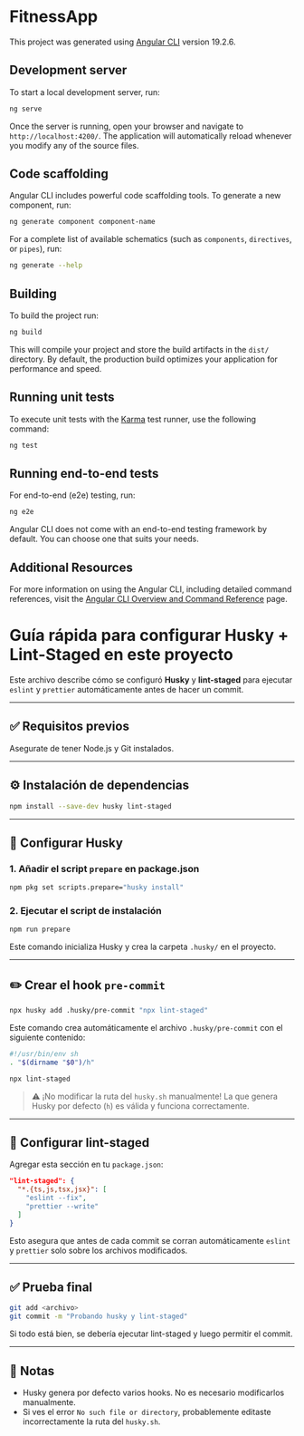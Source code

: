 # FitnessApp

This project was generated using [Angular CLI](https://github.com/angular/angular-cli) version 19.2.6.

## Development server

To start a local development server, run:

```bash
ng serve
```

Once the server is running, open your browser and navigate to `http://localhost:4200/`. The application will automatically reload whenever you modify any of the source files.

## Code scaffolding

Angular CLI includes powerful code scaffolding tools. To generate a new component, run:

```bash
ng generate component component-name
```

For a complete list of available schematics (such as `components`, `directives`, or `pipes`), run:

```bash
ng generate --help
```

## Building

To build the project run:

```bash
ng build
```

This will compile your project and store the build artifacts in the `dist/` directory. By default, the production build optimizes your application for performance and speed.

## Running unit tests

To execute unit tests with the [Karma](https://karma-runner.github.io) test runner, use the following command:

```bash
ng test
```

## Running end-to-end tests

For end-to-end (e2e) testing, run:

```bash
ng e2e
```

Angular CLI does not come with an end-to-end testing framework by default. You can choose one that suits your needs.

## Additional Resources

For more information on using the Angular CLI, including detailed command references, visit the [Angular CLI Overview and Command Reference](https://angular.dev/tools/cli) page.

# Guía rápida para configurar Husky + Lint-Staged en este proyecto

Este archivo describe cómo se configuró **Husky** y **lint-staged** para ejecutar `eslint` y `prettier` automáticamente antes de hacer un commit.

---

## ✅ Requisitos previos

Asegurate de tener Node.js y Git instalados.

---

## ⚙️ Instalación de dependencias

```bash
npm install --save-dev husky lint-staged
```

---

## 🔧 Configurar Husky

### 1. Añadir el script `prepare` en package.json

```bash
npm pkg set scripts.prepare="husky install"
```

### 2. Ejecutar el script de instalación

```bash
npm run prepare
```

Este comando inicializa Husky y crea la carpeta `.husky/` en el proyecto.

---

## ✏️ Crear el hook `pre-commit`

```bash
npx husky add .husky/pre-commit "npx lint-staged"
```

Este comando crea automáticamente el archivo `.husky/pre-commit` con el siguiente contenido:

```sh
#!/usr/bin/env sh
. "$(dirname "$0")/h"

npx lint-staged
```

> ⚠️ ¡No modificar la ruta del `husky.sh` manualmente! La que genera Husky por defecto (`h`) es válida y funciona correctamente.

---

## 🎯 Configurar lint-staged

Agregar esta sección en tu `package.json`:

```json
"lint-staged": {
  "*.{ts,js,tsx,jsx}": [
    "eslint --fix",
    "prettier --write"
  ]
}
```

Esto asegura que antes de cada commit se corran automáticamente `eslint` y `prettier` solo sobre los archivos modificados.

---

## ✅ Prueba final

```bash
git add <archivo>
git commit -m "Probando husky y lint-staged"
```

Si todo está bien, se debería ejecutar lint-staged y luego permitir el commit.

---

## 🧠 Notas

- Husky genera por defecto varios hooks. No es necesario modificarlos manualmente.
- Si ves el error `No such file or directory`, probablemente editaste incorrectamente la ruta del `husky.sh`.

